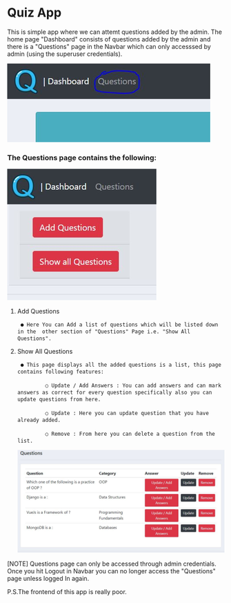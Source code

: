 
# Quiz App

This is simple app where we can attemt questions added by the admin.
The home page "Dashboard" consists of questions added by the admin and there is a "Questions" page in the Navbar which can only accesssed by admin (using the superuser credentials). 


<img src="https://github.com/MustafaMunir123/Assignment_App/blob/main/Media/Capture.JPG" >

<h3>The Questions page contains the following:</h3>

<img src="https://github.com/MustafaMunir123/Assignment_App/blob/main/Media/Capture-1.JPG" >


1. Add Questions
        
        ● Here You can Add a list of questions which will be listed down in the  other section of "Questions" Page i.e. "Show All Questions".


2. Show All Questions

        ● This page displays all the added questions is a list, this page contains following features:
                
                ○ Update / Add Answers : You can add answers and can mark answers as correct for every question specifically also you can update questions from here.

                ○ Update : Here you can update question that you have already added.

                ○ Remove : From here you can delete a question from the list.
                
      <img src="https://github.com/MustafaMunir123/Assignment_App/blob/main/Media/Capture-2.JPG" >



[NOTE] Questions page can only be accessed through admin credentials. Once you hit Logout in Navbar you can no longer access the "Questions" page unless logged In again.



P.S.The frontend of this app is really poor. 





